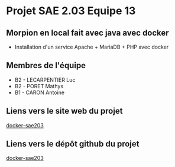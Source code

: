 # Projet SAE 2.03 Equipe 13

## Morpion en local fait avec java avec docker

- Installation d'un service Apache + MariaDB + PHP avec docker

## Membres de l'équipe

- B2 - LECARPENTIER Luc
- B2 - PORET Mathys
- B1 - CARON Antoine

## Liens vers le site web du projet

[docker-sae203](https://Antoine-CARON.github.io/docker-SAE203/)

## Liens vers le dépôt github du projet

[docker-sae203](https://github.com/Antoine-CARON/docker-SAE203)

